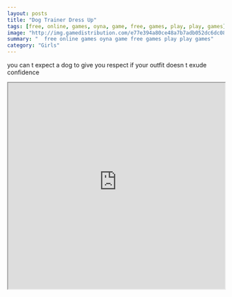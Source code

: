 ```yaml
---
layout: posts
title: "Dog Trainer Dress Up"
tags: [free, online, games, oyna, game, free, games, play, play, games]
image: "http://img.gamedistribution.com/e77e394a80ce48a7b7adb052dc6dc080.jpg"
summary: "  free online games oyna game free games play play games"
category: "Girls"
---
```


you can t expect a dog to give you respect if your outfit doesn t exude confidence

<iframe width="100%" height="480px;" src="http://flash.gamedistribution.com?game=e77e394a80ce48a7b7adb052dc6dc080"></iframe>
